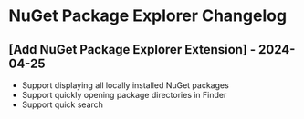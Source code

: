 # NuGet Package Explorer Changelog

## [Add NuGet Package Explorer Extension] - 2024-04-25

- Support displaying all locally installed NuGet packages
- Support quickly opening package directories in Finder
- Support quick search
